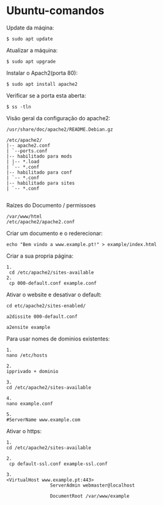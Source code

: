 # Ubuntu-comandos

Update da máqina:
```
$ sudo apt update
```

Atualizar a máquina:
```
$ sudo apt upgrade
```

Instalar o Apach2(porta 80):
```
$ sudo apt install apache2
```


Verificar se a porta esta aberta:
```
$ ss -tln
```

Visão geral da configuração do apache2:
```
/usr/share/doc/apache2/README.Debian.gz 

/etc/apache2/
|-- apache2.conf
| `--ports.conf
|-- habilitado para mods
| |-- *.load
| `-- *.conf
|-- habilitado para conf
| `-- *.conf
|-- habilitado para sites
| `-- *.conf
          
```
Raízes do Documento  / permissoes   
```
/var/www/html
/etc/apache2/apache2.conf
```

Criar um documento e o rederecionar:
```
echo "Bem vindo a www.example.pt!" > example/index.html
```

Criar a sua propria página:
```
1.
 cd /etc/apache2/sites-available
2.
 cp 000-default.conf example.conf
```

Ativar o website e desativar o default:
```
cd etc/apache2/sites-enabled/

a2dissite 000-default.conf 

a2ensite example
```
Para usar nomes de dominios existentes:
```
1.
nano /etc/hosts

2.
ipprivado + dominio

3.
cd /etc/apache2/sites-available

4.
nano example.conf

5. 
#ServerName www.example.com
```

Ativar o https:
```
1.
cd /etc/apache2/sites-available

2.
 cp default-ssl.conf example-ssl.conf
 
3.
<VirtualHost www.example.pt:443>
                ServerAdmin webmaster@localhost

                DocumentRoot /var/www/example

```


